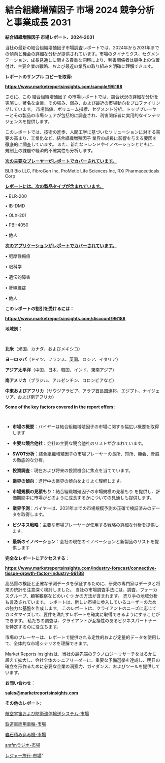 # 結合組織増殖因子 市場 2024 競争分析と事業成長 2031

<strong>結合組織増殖因子 市場レポート、2024-2031</strong>

当社の最新の結合組織増殖因子市場調査レポートでは、2024年から2031年までの傾向と機会の詳細な分析が提供されています。市場のダイナミクス、セグメンテーション、成長見通しに関する貴重な洞察により、利害関係者は競争上の位置付け、主要企業の戦略、および最近の業界の取り組みを明確に理解できます。



<strong>レポートのサンプル コピーを取得:</strong> <a href=https://www.marketreportsinsights.com/sample/96188>

<strong><u>https://www.marketreportsinsights.com/sample/96188</u></strong></a>

さらに、この 結合組織増殖因子 の市場レポートでは、競合状況の詳細な分析を実施し、著名な企業、その強み、弱み、および最近の市場動向をプロファイリングしています。 市場価値、ボリューム指標、セグメント分析、トッププレーヤーとその製品の市場シェアが包括的に調査され、利害関係者に実用的なインテリジェンスを提供します。

このレポートでは、技術の進歩、人間工学に基づいたソリューションに対する需要の高まり、工業化など、結合組織増殖因子 業界の成長に影響を与える要因を徹底的に調査しています。 また、新たなトレンドやイノベーションとともに、規制上の課題や経済的不確実性も分析します。



<strong><u>次の主要なプレーヤーがレポートでカバーされています。</u></strong>

BLR Bio LLC, FibroGen Inc, ProMetic Life Sciences Inc, RXi Pharmaceuticals Corp



<strong><u><b>レポートには、次の製品タイプが含まれています。</b></u></strong>

• BLR-200

•  IB-DMD

•  OLX-201

•  PBI-4050

• 他人



<strong><u><b>次のアプリケーションがレポートでカバーされています。</b></u></strong>

• 肥厚性瘢痕

• 眼科学

• 遺伝的障害

• 肝線維症

• 他人



<strong><b>このレポートの割引を受けるには：</b></strong>

<a href=https://www.marketreportsinsights.com/discount/96188>

<strong><u>https://www.marketreportsinsights.com/discount/96188</u></strong></a>



<strong>地域別：</strong>

<strong> </strong>



<strong>北米</strong>（米国、カナダ、およびメキシコ）



<strong>ヨーロッパ</strong>（ドイツ、フランス、英国、ロシア、イタリア）



<strong>アジア太平洋</strong>（中国、日本、韓国、インド、東南アジア）



<strong>南アメリカ</strong>（ブラジル、アルゼンチン、コロンビアなど）



<strong>中東およびアフリカ</strong>（サウジアラビア、アラブ首長国連邦、エジプト、ナイジェリア、および南アフリカ）



<strong>Some of the key factors covered in the report offers:</strong>

<strong> </strong>
<ul>
  <li>

<strong>市場の概要</strong>：バイヤーは結合組織増殖因子の市場に関する幅広い概要を取得します</li>
  <li>

<strong>主要な競合他社</strong>：会社の主要な競合他社のリストが含まれています。</li>
  <li>

<strong>SWOT分析</strong>：結合組織増殖因子の市場プレーヤーの長所、短所、機会、脅威の徹底的な分析。</li>
  <li>

<strong>投資調査</strong>：現在および将来の投資機会に焦点を当てています。</li>
  <li>

<strong>業界の傾向</strong>：進行中の業界の傾向をよりよく理解します。</li>
  <li>

<strong>市場規模の見積もり</strong>：結合組織増殖因子の市場規模の見積もり を提供し、評価期間中に市場がどのように成長するかについての見通しも提供します。</li>
  <li>

<strong>業界予測</strong>：バイヤーは、2031年までの市場規模予測の正確で検証済みのデータを取得します。</li>
  <li>

<strong>ビジネス戦略</strong>：主要な市場プレーヤーが使用する戦略の詳細な分析を提供します。</li>
  <li>

<strong>最新のイノベーション</strong>：会社の現在のイノベーションと新製品のリストを提供します</li>
</ul>


<strong>完全なレポートにアクセスする</strong>：

<a href=https://www.marketreportsinsights.com/industry-forecast/connective-tissue-growth-factor-industry-96188>

<strong><u>https://www.marketreportsinsights.com/industry-forecast/connective-tissue-growth-factor-industry-96188</u></strong></a>

高品質の検証と正確な予測データを保証するために、研究の専門家はデータと将来の統計を注意深く検討しました。 当社の市場調査手法には、調査、フォーカスグループ、顧客観察などのいくつ かの方法が含まれます。 売り手の地域分析も言及されています。 レポートは、新しい市場に参入しているユーザーのための強力な基盤を作成します。 このレポートは、クライアントのニーズに応じてカスタマイズして、要件を満たすレポートを確実に取得できるようにすることができます。 私たちの調査は、クライアントが互換性のあるビジネスパートナーを特定するのに役立ちます。

市場のプレーヤーは、レポートで提供される定性的および定量的データを使用して、全体的な市場シナリオを理解できます。

Market Reports Insightsは、当社の最先端のテクノロジーリサーチをはるかに超えて拡大し、会社全体のシニアリーダーに、重要な予備選挙を達成し、明日の確立を形作るために必要な企業の洞察力、ガイダンス、およびツールを提供しています。



<strong><b>お問い合わせ</b></strong>：

<a href=mailto:sales@marketreportsinsights.com>

<strong><u>sales@marketreportsinsights.com</u></strong></a>



<strong>その他のレポート:</strong>

<a href=https://www.linkedin.com/pulse/航空宇宙および防衛流体輸送システム-市場-2023-競争分析と事業成長-ft5cf/>航空宇宙および防衛流体輸送システム-市場</a>

<a href=https://www.linkedin.com/pulse/鉄道車両用車輪-市場-2023-競争分析と事業成長-2030-trend-tracking-toolbox-24-analysis-enw0f/>鉄道車両用車輪-市場</a>

<a href=https://www.linkedin.com/pulse/岩石積み込み機-市場-2023-最新の-cagr-および成長分析-2030-pr-news-hub-ilyaf/>岩石積み込み機-市場</a>

<a href=https://www.linkedin.com/pulse/amfmラジオ-市場-2030-年までの需要に焦点を当てた-2023-年調査レポート-li34f/>amfmラジオ-市場</a>

<a href=https://www.linkedin.com/pulse/レジャー旅行-市場-2023-総合分析と事業成長戦略-2030-pr-news-hub-ipwbf/>レジャー旅行-市場</a>"
